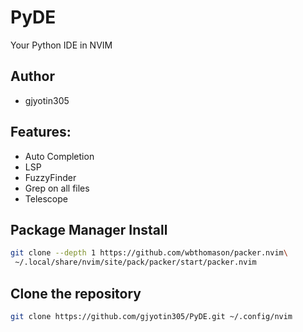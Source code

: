 # PyDE

Your Python IDE in NVIM

## Author
- gjyotin305

## Features:
- Auto Completion
- LSP
- FuzzyFinder
- Grep on all files
- Telescope

## Package Manager Install
```bash
git clone --depth 1 https://github.com/wbthomason/packer.nvim\
 ~/.local/share/nvim/site/pack/packer/start/packer.nvim
```

## Clone the repository
```bash
git clone https://github.com/gjyotin305/PyDE.git ~/.config/nvim
```
